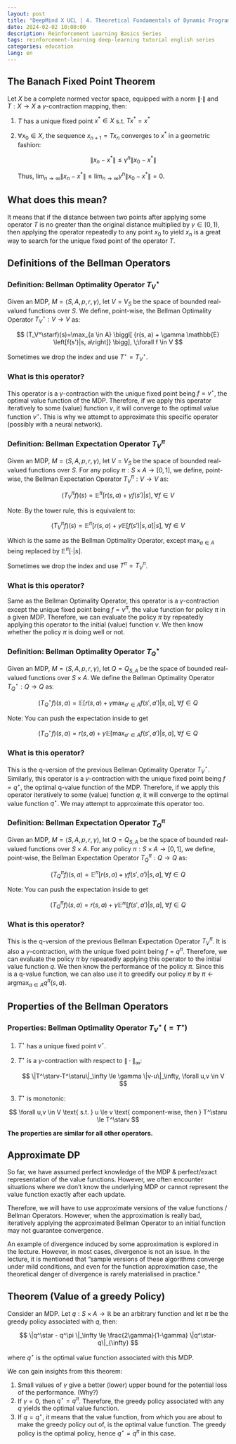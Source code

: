 ```yaml
---
layout: post
title: "DeepMind X UCL | 4. Theoretical Fundamentals of Dynamic Programming"
date: 2024-02-02 10:00:00
description: Reinforcement Learning Basics Series
tags: reinforcement-learning deep-learning tutorial english series
categories: education
lang: en
---
```



## The Banach Fixed Point Theorem

Let $X$ be a complete normed vector space, equipped with a norm $\|\cdot\|$ and $T:X \rightarrow X$ a $\gamma$-contraction mapping, then:

1. $T$ has a unique fixed point $x^* \in X$ s.t. $T x^*=x^*$
2. $\forall x_0 \in X$, the sequence $x_{n+1}=Tx_n$ converges to $x^*$ in a geometric fashion:
    
    $$
    \|x_n-x^*\| \le \gamma^n\|x_0-x^*\|
    $$
    
    Thus, $\lim_{n\rightarrow\infty}\|x_n-x^*\|\le \lim_{n\rightarrow\infty}\gamma^n\|x_0-x^*\|=0.$
    

## What does this mean?

It means that if the distance between two points after applying some operator $T$ is no greater than the original distance multiplied by $\gamma \in [0, 1)$, then applying the operator repeatedly to any point $x_0$ to yield $x_n$ is a great way to search for the unique fixed point of the operator $T$.

## Definitions of the Bellman Operators

### Definition: Bellman Optimality Operator $T_V^\star$

Given an MDP, $M=\langle S, A, p, r, \gamma \rangle$, let $V=V_S$ be the space of bounded real-valued functions over $S$. We define, point-wise, the Bellman Optimality Operator $T_V^\star:V\rightarrow V$ as:

$$
(T_V^\starf)(s)=\max_{a \in A} \biggl[ {r(s, a) + \gamma \mathbb{E} \left[f(s')|s, a\right]} \bigg], \;\forall f \in V
$$

Sometimes we drop the index and use $T^\star=T_V^\star$.

### What is this operator?

This operator is a $\gamma$-contraction with the unique fixed point being $f=v^\star$, the optimal value function of the MDP. Therefore, if we apply this operator iteratively to some (value) function $v$, it will converge to the optimal value function $v^\star$. This is why we attempt to approximate this specific operator (possibly with a neural network).

### Definition: Bellman Expectation Operator $T^\pi_V$

Given an MDP, $M=\langle S, A, p, r, \gamma \rangle$, let $V=V_S$ be the space of bounded real-valued functions over $S$. For any policy $\pi:S \times A \rightarrow [0, 1]$, we define, point-wise, the Bellman Expectation Operator $T_V^\pi:V\rightarrow V$ as:

$$
(T_V^\pi f)(s)=\mathbb{E}^\pi \bigg[ r(s, a) + \gamma  f(s') \bigg| s \bigg], \;\forall f \in V
$$

Note: By the tower rule, this is equivalent to:

$$
(T_V^\pi f)(s)=\mathbb{E}^\pi \biggl[ {r(s, a) + \gamma \mathbb{E} \left[f(s')|s, a\right]} \bigg| s \bigg], \;\forall f \in V
$$

Which is the same as the Bellman Optimality Operator, except $\max_{a\in A}$ being replaced by $\mathbb{E}^\pi[\cdot|s]$.

Sometimes we drop the index and use $T^\pi=T_V^\pi$.

### What is this operator?

Same as the Bellman Optimality Operator, this operator is a $\gamma$-contraction except the unique fixed point being $f=v^\pi$, the value function for policy $\pi$ in a given MDP. Therefore, we can evaluate the policy $\pi$ by repeatedly applying this operator to the initial (value) function $v$. We then know whether the policy $\pi$ is doing well or not.

### Definition: Bellman Optimality Operator $T_Q^\star$

Given an MDP, $M=\langle S, A, p, r, \gamma \rangle$, let $Q=Q_{S, A}$ be the space of bounded real-valued functions over $S\times A$. We define the Bellman Optimality Operator $T_Q^\star:Q\rightarrow Q$ as:

$$
(T_Q^\star f)(s, a)=\mathbb{E} \bigg[ r(s, a) + \gamma  \max_{a'\in A}f(s',a') \bigg| s, a \bigg], \;\forall f \in Q
$$

Note: You can push the expectation inside to get

$$
(T_Q^\star f)(s,a)={r(s, a) + \gamma \mathbb{E} \left[\max_{a'\in A} f(s',a')\bigg|s, a\right]}, \;\forall f \in Q
$$

### What is this operator?

This is the q-version of the previous Bellman Optimality Operator $T_V^\star$. Similarly, this operator is a $\gamma$-contraction with the unique fixed point being $f=q^\star$, the optimal q-value function of the MDP. Therefore, if we apply this operator iteratively to some (value) function $q$, it will converge to the optimal value function $q^\star$. We may attempt to approximate this operator too.

### Definition: Bellman Expectation Operator $T^\pi_Q$

Given an MDP, $M=\langle S, A, p, r, \gamma \rangle$, let $Q=Q_{S, A}$ be the space of bounded real-valued functions over $S\times A$. For any policy $\pi:S \times A \rightarrow [0, 1]$, we define, point-wise, the Bellman Expectation Operator $T_Q^\pi:Q \rightarrow Q$ as:

$$
(T_Q^\pi f)(s, a)=\mathbb{E}^\pi \bigg[ r(s, a) + \gamma  f(s',a') \bigg| s, a \bigg], \;\forall f \in Q
$$

Note: You can push the expectation inside to get

$$
(T_Q^\pi f)(s, a) = r(s, a) + \gamma \mathbb{E^\pi} \bigg[ f(s',a')\bigg|s, a\bigg], \;\forall f \in Q
$$

### What is this operator?

This is the q-version of the previous Bellman Expectation Operator $T_V^\pi$. It is also a $\gamma$-contraction, with the unique fixed point being $f=q^\pi$. Therefore, we can evaluate the policy $\pi$ by repeatedly applying this operator to the initial value function $q$. We then know the performance of the policy $\pi$. Since this is a q-value function, we can also use it to greedify our policy $\pi$ by $\pi \leftarrow \operatorname{argmax}_{a\in A} q^\pi(s, a)$.

## Properties of the Bellman Operators

### Properties: Bellman Optimality Operator $T_V^\star \;(= T^\star)$

1. $T^\star$ has a unique fixed point $v^\star$.
2. $T^\star$ is a $\gamma$-contraction with respect to $\|\cdot\|_\infty$:
    
    $$
    \|T^\starv-T^\staru\|_\infty \le \gamma \|v-u\|_\infty, \forall u,v \in V
    $$
    
3. $T^\star$ is monotonic:

$$
\forall u,v \in V \text{ s.t. } u \le v \text{ component-wise, then } T^\staru \le T^\starv
$$

**The properties are similar for all other operators.**

## Approximate DP

So far, we have assumed perfect knowledge of the MDP & perfect/exact representation of the value functions. However, we often encounter situations where we don’t know the underlying MDP or cannot represent the value function exactly after each update.

Therefore, we will have to use approximate versions of the value functions / Bellman Operators. However, when the approximation is really bad, iteratively applying the approximated Bellman Operator to an initial function may not guarantee convergence.

An example of divergence induced by some approximation is explored in the lecture. However, in most cases, divergence is not an issue. In the lecture, it is mentioned that “sample versions of these algorithms converge under mild conditions, and even for the function approximation case, the theoretical danger of divergence is rarely materialised in practice.”

## Theorem (Value of a greedy Policy)

Consider an MDP. Let $q:S\times A \rightarrow \mathbb{R}$ be an arbitrary function and let $\pi$ be the greedy policy associated with $q$, then:

$$
\|q^\star - q^\pi \|_\infty \le \frac{2\gamma}{1-\gamma} \|q^\star-q\|_{\infty}
$$

where $q^\star$ is the optimal value function associated with this MDP.

We can gain insights from this theorem:

1. Small values of $\gamma$ give a better (lower) upper bound for the potential loss of the performance. (Why?)
2. If $\gamma=0$, then $q^\star=q^\pi$. Therefore, the greedy policy associated with any $q$ yields the optimal value function.
3. If $q=q^\star$, it means that the value function, from which you are about to make the greedy policy out of, is the optimal value function. The greedy policy is the optimal policy, hence $q^\star=q^\pi$ in this case.